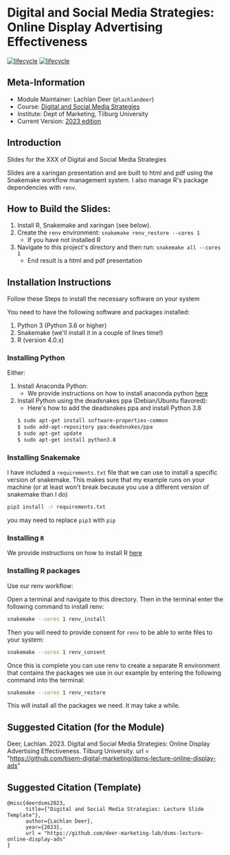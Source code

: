 # Digital and Social Media Strategies: Online Display Advertising Effectiveness

[![lifecycle](https://img.shields.io/badge/lifecycle-stable-green.svg)](https://www.tidyverse.org/lifecycle/#maturing)
[![lifecycle](https://img.shields.io/badge/version-2023-red.svg)]()

## Meta-Information

* Module Maintainer: Lachlan Deer (`@lachlandeer`)
* Course: [Digital and Social Media Strategies](https://deer-marketing-lab.github.io/2023-dsms)
* Institute: Dept of Marketing, Tilburg University
* Current Version: [2023 edition](https://deer-marketing-lab.github.io/2023-dsms)

## Introduction

Slides for the XXX of Digital and Social Media Strategies

Slides are a xaringan presentation and are built to html and pdf using the Snakemake workflow management system.
I also manage R's package dependencies with `renv`.

## How to Build the Slides:

1. Install R, Snakemake and xaringan (see below).
2. Create the `renv` environment: `snakemake renv_restore --cores 1`
   * If you have not installed R 
3. Navigate to this project's directory and then run: `snakemake all --cores 1`
   * End result is a html and pdf presentation

## Installation Instructions

Follow these Steps to install the necessary software on your system

You need to have the following software and packages installed:

1. Python 3 (Python 3.6 or higher)
2. Snakemake (we'll install it in a couple of lines time!)
3. R (version 4.0.x)

### Installing Python

Either:

1. Install Anaconda Python:
    - We provide instructions on how to install anaconda python [here](https://pp4rs.github.io/2020-uzh-installation-guide/python/)
2. Install Python using the deadsnakes ppa (Debian/Ubuntu flavored):
    - Here's how to add the deadsnakes ppa and install Python 3.8
    ```bash
    $ sudo apt-get install software-properties-common
    $ sudo add-apt-repository ppa:deadsnakes/ppa
    $ sudo apt-get update
    $ sudo apt-get install python3.8
    ```

### Installing Snakemake

I have included a `requirements.txt` file that we can use to install a specific version of snakemake.
This makes sure that my example runs on your machine (or at least won't break because you use a different version of snakemake than I do)

``` bash
pip3 install -r requirements.txt
```

you may need to replace `pip3` with `pip`

### Installing `R`

We provide instructions on how to install R [here](https://pp4rs.github.io/2020-uzh-installation-guide/r)

### Installing R packages

Use our renv workflow:

Open a terminal and navigate to this directory.
Then in the terminal enter the following command to install renv:

``` bash
snakemake --cores 1 renv_install
```

Then you will need to provide consent for `renv` to be able to write files to your system:

``` bash
snakemake --cores 1 renv_consent
```

Once this is complete you can use renv to create a separate R environment that contains the packages we use in our example by entering the following command into the terminal:

``` bash
snakemake --cores 1 renv_restore
```

This will install all the packages we need. It may take a while.

## Suggested Citation (for the Module)

Deer, Lachlan. 2023. Digital and Social Media Strategies: Online Display Advertising Effectiveness.
Tilburg University.
url = "https://github.com/tisem-digital-marketing/dsms-lecture-online-display-ads"

## Suggested Citation (Template)

```{r, engine='out', eval = FALSE}
@misc{deerdsms2023,
      title={"Digital and Social Media Strategies: Lecture Slide Template"},
      author={Lachlan Deer},
      year={2023},
      url = "https://github.com/deer-marketing-lab/dsms-lecture-online-display-ads"
}
```

